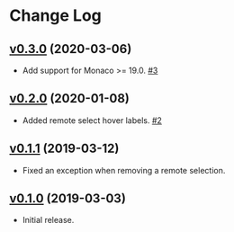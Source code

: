 # Change Log
## [v0.3.0](https://github.com/convergencelabs/monaco-collab-ext/tree/0.3.0) (2020-03-06)

- Add support for Monaco >= 19.0. [#3](https://github.com/convergencelabs/monaco-collab-ext/issues/3)

## [v0.2.0](https://github.com/convergencelabs/monaco-collab-ext/tree/0.2.0) (2020-01-08)

- Added remote select hover labels. [#2](https://github.com/convergencelabs/monaco-collab-ext/pull/2)

## [v0.1.1](https://github.com/convergencelabs/monaco-collab-ext/tree/0.1.0) (2019-03-12)

- Fixed an exception when removing a remote selection.

## [v0.1.0](https://github.com/convergencelabs/monaco-collab-ext/tree/0.1.0) (2019-03-03)

- Initial release.



